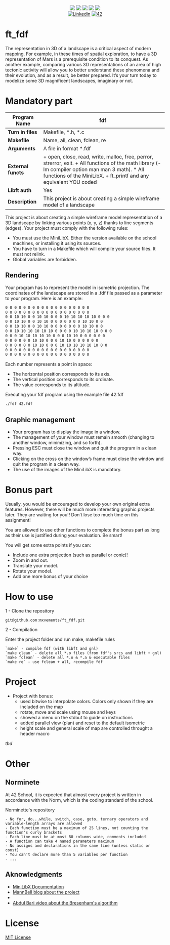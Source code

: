 <div align="center">
    <img src="https://img.shields.io/badge/status-wip-success?color=00ABAD&style=flat-square" />
    <img src="https://img.shields.io/badge/started-23%20%2F%2012%20%2F%202023-success?color=00ABAD&style=flat-square" />
    <img src="https://img.shields.io/badge/score-125%20%2F%20100-success?color=00ABAD&style=flat-square" />
    <img src="https://img.shields.io/github/languages/top/mxvements/ft_fdf?color=00ABAD&style=flat-square" />
    <img src="https://img.shields.io/github/last-commit/mxvements/ft_fdf?color=00ABAD&style=flat-square" />
    <br>
    <a href='https://www.linkedin.com/in/luciami' target="_blank"><img alt='Linkedin' src='https://img.shields.io/badge/LinkedIn-100000?style=flat-square&logo=Linkedin&logoColor=white&labelColor=1323233&color=323233'/></a>
    <a href='https://profile.intra.42.fr/users/luciama2' target="_blank"><img alt='42' src='https://img.shields.io/badge/Madrid-100000?style=flat-square&logo=42&logoColor=white&labelColor=323233&color=323233'/></a>
    <br>
</div>

# ft_fdf

The representation in 3D of a landscape is a critical aspect of modern mapping. For example, in these times of spatial exploration, to have a 3D representation of Mars is a prerequisite condition to its conquest. As another example, comparing various 3D representations of an area of high tectonic activity will allow you to better understand these phenomena and their evolution, and as a result, be better prepared. It’s your turn today to modelize some 3D magnificent landscapes, imaginary or not.

# Mandatory part

| **Program Name** | fdf |
| ---------------- | --- |
| **Turn in files** | Makefile, *.h, *.c |
| **Makefile** | Name, all, clean, fclean, re |
| **Arguments** | A file in format *.fdf |
| **External functs** | + open, close, read, write, malloc, free, perror, strerror, exit. + All functions of the math library (-lm compiler option man man 3 math). * All functions of the MiniLibX. + ft_printf and any equivalent YOU coded |
| **Libft auth** | Yes |
| **Description** | This project is about creating a simple wireframe model of a landscape |

This project is about creating a simple wireframe model representation of a 3D landscape by linking various points (x, y, z) thanks to line segments (edges). Your project must comply with the following rules:

+ You must use the MiniLibX. Either the version available on the school machines, or installing it using its sources.
+ You have to turn in a Makefile which will compile your source files. It must not relink.
+ Global variables are forbidden.

## Rendering

Your program has to represent the model in isometric projection. The coordinates of the landscape are stored in a .fdf file passed as a parameter to
your program. Here is an example:

```txt
0 0 0 0 0 0 0 0 0 0 0 0 0 0 0 0 0 0 0
0 0 0 0 0 0 0 0 0 0 0 0 0 0 0 0 0 0 0
0 0 10 10 0 0 10 10 0 0 0 10 10 10 10 10 0 0 0
0 0 10 10 0 0 10 10 0 0 0 0 0 0 0 10 10 0 0
0 0 10 10 0 0 10 10 0 0 0 0 0 0 0 10 10 0 0
0 0 10 10 10 10 10 10 0 0 0 0 10 10 10 10 0 0 0
0 0 0 10 10 10 10 10 0 0 0 10 10 0 0 0 0 0 0
0 0 0 0 0 0 10 10 0 0 0 10 10 0 0 0 0 0 0
0 0 0 0 0 0 10 10 0 0 0 10 10 10 10 10 10 0 0
0 0 0 0 0 0 0 0 0 0 0 0 0 0 0 0 0 0 0
0 0 0 0 0 0 0 0 0 0 0 0 0 0 0 0 0 0 0
```

Each number represents a point in space:

+ The horizontal position corresponds to its axis.
+ The vertical position corresponds to its ordinate.
+ The value corresponds to its altitude.

Executing your fdf program using the example file 42.fdf

```sh
./fdf 42.fdf
```

## Graphic management

+ Your program has to display the image in a window.
+ The management of your window must remain smooth (changing to another window, minimizing, and so forth).
+ Pressing ESC must close the window and quit the program in a clean way.
+ Clicking on the cross on the window’s frame must close the window and quit the program in a clean way.
+ The use of the images of the MiniLibX is mandatory.

# Bonus part

Usually, you would be encouraged to develop your own original extra features. However, there will be much more interesting graphic projects later. They are waiting for you!! Don’t lose too much time on this assignment!

You are allowed to use other functions to complete the bonus part as long as their use is justified during your evaluation. Be smart!

You will get some extra points if you can:

+ Include one extra projection (such as parallel or conic)!
+ Zoom in and out.
+ Translate your model.
+ Rotate your model.
+ Add one more bonus of your choice

# How to use

1 - Clone the repository
```
git@github.com:mxvements/ft_fdf.git
```

2 - Compilation

Enter the project folder and run make, makefile rules
```
`make` - compile fdf (with libft and gnl)
`make clean` - delete all *.o files (from fdf's srcs and libft + gnl)
`make fclean` - delete all *.o & *.a & executable files
`make re` - use fclean + all, recompile fdf
```

# Project

- Project with bonus:
	- used bitwise to interpolate colors. Colors only shown if they are included on the map
	- rotate, move and scale using mouse and keys
	- showed a menu on the stdout to guide on instructions
	- added parallel view (plan) and reset to the default isometric
	- height scale and general scale of map are controlled throught a header macro

*tbd*

# Other

## Norminete

At 42 School, it is expected that almost every project is written in accordance with the Norm, which is the coding standard of the school.

<a href="https://github.com/42School/norminette">
<a>Norminette's repository</a>

```
- No for, do...while, switch, case, goto, ternary operators and variable-length arrays are allowed
- Each function must be a maximum of 25 lines, not counting the function's curly brackets
- Each line must be at most 80 columns wide, comments included
- A function can take 4 named parameters maximum
- No assigns and declarations in the same line (unless static or const)
- You can't declare more than 5 variables per function
- ...
```
## Aknowledgments

+ [MiniLibX Documentation](https://harm-smits.github.io/42docs/libs/minilibx/introduction.html)
+ [MannBell blog about the project](https://m4nnb3ll.medium.com/fil-de-fer-fdf-the-first-graphical-project-at-42-the-network-5cce69203448)
+ [](https://paulbourke.net/geometry/rotate/)
+ [Abdul Bari video about the Bresenham's algorithm](https://www.youtube.com/watch?v=RGB-wlatStc)

# License
[MIT License](https://github.com/mxvements/ft_license/blob/main/LICENSE.txt)
